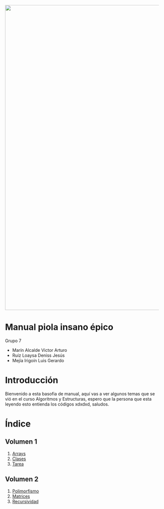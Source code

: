 <img src="https://i.imgur.com/6G6cJ4l.png" width="1000">

# Manual piola insano épico
Grupo 7
* Marín Alcalde Victor Arturo 
* Ruíz Loaysa Deniss Jesús
* Mejía Irigoín Luis Gerardo
# Introducción
Bienvenido a esta basofia de manual, aquí vas a ver algunos temas que se vió en el curso Algoritmos y Estructuras, espero que la persona que esta leyendo esto entienda los códigos xdxdxd, saludos.

# Índice
## Volumen 1
1. [Arrays](Volume_1/Arrays.md)
2. [Clases](Volume_1/Clases.md)
3. [Tarea](Volume_1/Tarea.md)

## Volumen 2
1. [Polimorfismo](Volume_2/Polimorfismo.md)
2. [Matrices](Volume_2/ArraysVol2.md)
3. [Recursividad](Volume_2/Recursividad.md)